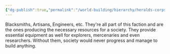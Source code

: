 ```yaml
---
{"dg-publish":true,"permalink":"/world-building/hierarchy/heralds-corps/factions/merchants/artisan-collectives/"}
---
```


Blacksmiths, Artisans, Engineers, etc. They're all part of this faction and are the ones producing the necessary resources for a society. They provide essential equipment as well for explorers, mercenaries and even researchers. Without them, society would never progress and manage to build anything.